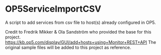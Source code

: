 # OP5ServiceImportCSV
A script to add services from csv file to host(s) already configured in OP5.


Credit to Fredrik Mikker & Ola Sandström who provided the base for this project.
https://kb.op5.com/display/GUI/add+hosts+using+Monitor+REST+API
The original sample files will be added to this project as reference.
